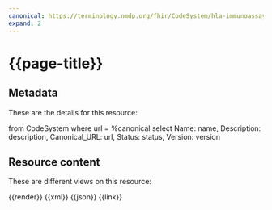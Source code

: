 ```yaml
---
canonical: https://terminology.nmdp.org/fhir/CodeSystem/hla-immunoassay-codes
expand: 2
---
```


# {{page-title}}

## Metadata

These are the details for this resource:

<fql output="table">
    from
        CodeSystem
    where
        url = %canonical
    select
        Name: name,
        Description: description,
        Canonical_URL: url,
        Status: status,
        Version: version
</fql>

## Resource content

These are different views on this resource:

<tabs>
    <tab title="Overview">      
        {{render}}
    </tab>
    <tab title="XML">      
        {{xml}}
    </tab>
    <tab title="JSON">
        {{json}}
    </tab>
    <tab title="Link">
        {{link}}
    </tab>
</tabs>
